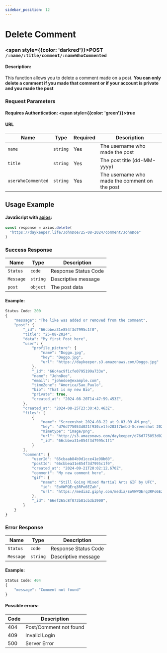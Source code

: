 ```yaml
---
sidebar_position: 12
---
```


# Delete Comment

### <span style={{color: 'darkred'}}>POST</span> `/:name/:title/comment/:nameWhoCommented`

#### Description:

This function allows you to delete a comment made on a post. <strong>You can only delete a comment if you made that comment or if your account is private and you made the post</strong>

### Request Parameters

#### Requires Authentication: <span style={{color: 'green'}}>true</span>

#### URL

| Name               | Type     | Required | Description                                   |
| ------------------ | -------- | -------- | --------------------------------------------- |
| `name`             | `string` | Yes      | The username who made the post                |
| `title`            | `string` | Yes      | The post title (dd-MM-yyyy)                   |
| `userWhoCommented` | `string` | Yes      | The username who made the comment on the post |

## Usage Example

#### JavaScript with <a href="https://axios-http.com/docs/intro">axios</a>:

```javascript
const response = axios.delete(
  "https://daykeeper.life/JohnDoe/25-08-2024/comment/JohnDoe"
)
```

### Success Response

| Name      | Type     | Description          |
| --------- | -------- | -------------------- |
| `Status`  | `code`   | Response Status Code |
| `Message` | `string` | Descriptive message  |
| `post`    | `object` | The post data        |

#### Example:

```javascript
Status Code: 200
{
    "message": "The like was added or removed from the comment",
    "post": {
        "_id": "66cbbea31e854f3d7995c1f0",
        "title": "25-08-2024",
        "data": "My first Post here",
        "user": {
            "profile_picture": {
                "name": "Doggo.jpg",
                "key": "Doggo.jpg",
                "url": "https://daykeeper.s3.amazonaws.com/Doggo.jpg"
            },
            "_id": "66c4ac9f1cfe0795199a733e",
            "name": "JohnDoe",
            "email": "johndoe@example.com",
            "timeZone": "America/Sao_Paulo",
            "bio": "That is my new Bio",
            "private": true,
            "created_at": "2024-08-20T14:47:59.453Z",
        },
        "created_at": "2024-08-25T23:30:43.463Z",
        "files": [
            {
                "name": "Screenshot 2024-08-22 at 9.03.09 AM.png",
                "key": "d76d775053d021f930ce1fe203f7bebd-Screenshot 2024-08-22 at 9.03.09 AM.png",
                "mimetype": "image/png",
                "url": "http://s3.amazonaws.com/daykeeper/d76d775053d021f930ce1fe203f7bebd-Screenshot%202024-08-22%20at%209.03.09%E2%80%AFAM.png",
                "_id": "66cbbea31e854f3d7995c1f1"
            }
        ],
        "comment": {
            "userId": "65cbaab84b9d1cce41e98b60",
            "postId": "66cbbea31e854f3d7995c1f0",
            "created_at": "2024-09-21T20:02:12.670Z",
            "comment": "My new comment here",
            "gif": {
                "name": "Still Going Mixed Martial Arts GIF by UFC",
                "id": "EoVWPQErq3RPo6EZah",
                "url": "https://media2.giphy.com/media/EoVWPQErq3RPo6EZah/giphy.gif?cid=57a8262exjosejqfobcgi7c6t5by7861k9xzk4xxn5lkea1u&ep=v1_gifs_gifId&rid=giphy.gif&ct=g"
            },
            "_id": "66ef265c8f073b81cb3b3900",
        }
    }
}
```

### Error Response

| Name      | Type     | Description          |
| --------- | -------- | -------------------- |
| `Status`  | `code`   | Response Status Code |
| `Message` | `string` | Descriptive message  |

#### Example:

```javascript
Status Code: 404
{
    "message": "Comment not found"
}
```

#### Possible errors:

| Code | Description            |
| ---- | ---------------------- |
| 404  | Post/Comment not found |
| 409  | Invalid Login          |
| 500  | Server Error           |
